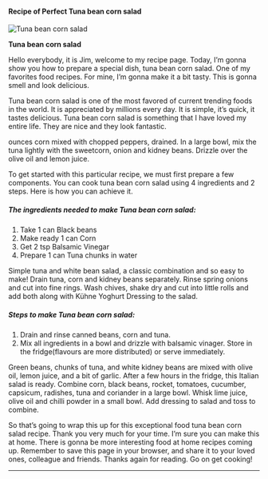             

#### Recipe of Perfect Tuna bean corn salad

![Tuna bean corn salad](https://img-global.cpcdn.com/recipes/6622382587379712/751x532cq70/tuna-bean-corn-salad-recipe-main-photo.jpg)

**Tuna bean corn salad**

Hello everybody, it is Jim, welcome to my recipe page. Today, I’m gonna show you how to prepare a special dish, tuna bean corn salad. One of my favorites food recipes. For mine, I’m gonna make it a bit tasty. This is gonna smell and look delicious.

Tuna bean corn salad is one of the most favored of current trending foods in the world. It is appreciated by millions every day. It is simple, it’s quick, it tastes delicious. Tuna bean corn salad is something that I have loved my entire life. They are nice and they look fantastic.

ounces corn mixed with chopped peppers, drained. In a large bowl, mix the tuna lightly with the sweetcorn, onion and kidney beans. Drizzle over the olive oil and lemon juice.

To get started with this particular recipe, we must first prepare a few components. You can cook tuna bean corn salad using 4 ingredients and 2 steps. Here is how you can achieve it.

##### The ingredients needed to make Tuna bean corn salad:

1.  Take 1 can Black beans
2.  Make ready 1 can Corn
3.  Get 2 tsp Balsamic Vinegar
4.  Prepare 1 can Tuna chunks in water

Simple tuna and white bean salad, a classic combination and so easy to make! Drain tuna, corn and kidney beans separately. Rinse spring onions and cut into fine rings. Wash chives, shake dry and cut into little rolls and add both along with Kühne Yoghurt Dressing to the salad.

##### Steps to make Tuna bean corn salad:

1.  Drain and rinse canned beans, corn and tuna.
2.  Mix all ingredients in a bowl and drizzle with balsamic vinager. Store in the fridge(flavours are more distributed) or serve immediately.

Green beans, chunks of tuna, and white kidney beans are mixed with olive oil, lemon juice, and a bit of garlic. After a few hours in the fridge, this Italian salad is ready. Combine corn, black beans, rocket, tomatoes, cucumber, capsicum, radishes, tuna and coriander in a large bowl. Whisk lime juice, olive oil and chilli powder in a small bowl. Add dressing to salad and toss to combine.

So that’s going to wrap this up for this exceptional food tuna bean corn salad recipe. Thank you very much for your time. I’m sure you can make this at home. There is gonna be more interesting food at home recipes coming up. Remember to save this page in your browser, and share it to your loved ones, colleague and friends. Thanks again for reading. Go on get cooking!

* * *